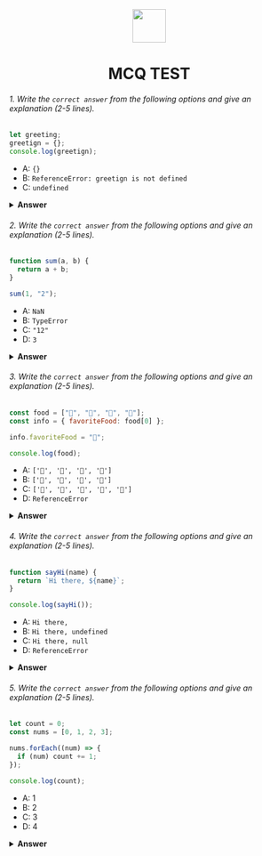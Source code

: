 <div align="center">
  <img height="60" src="https://edurev.gumlet.io/AllImages/original/ApplicationImages/CourseImages/944e5d47-8c55-4a89-91e5-22ab5f2798fc_CI.png">
  <h1>MCQ TEST</h1>
</div>

###### 1. Write the `correct answer` from the following options and give an explanation (2-5 lines).

```javascript
let greeting;
greetign = {};
console.log(greetign);
```

- A: `{}`
- B: `ReferenceError: greetign is not defined`
- C: `undefined`

<details><summary><b>Answer</b></summary>
<p>

#### Answer: B. ReferenceError: greetign is not defined

<i>Here the let variable is declared with the name "Greeting". But no variable is declared with name "greetign". Due to which console will give reference error when "greetign".</i>

</p>
</details>

###### 2. Write the `correct answer` from the following options and give an explanation (2-5 lines).

```javascript
function sum(a, b) {
  return a + b;
}

sum(1, "2");
```

- A: `NaN`
- B: `TypeError`
- C: `"12"`
- D: `3`

<details><summary><b>Answer</b></summary>
<p>

#### Answer: C. "12".

<i>Above a function is taken and a and b are taken as its parameter. That function is called with 1 and "2" arguments. Here "2" is a string type data. If you want to add a string with a number type data by using a "+" sign, it returns a string by concatenation.

So concatenation of '1' number type data with "2" string type data will return string value "12".</i>

</p>
</details>

###### 3. Write the `correct answer` from the following options and give an explanation (2-5 lines).

```javascript
const food = ["🍕", "🍫", "🥑", "🍔"];
const info = { favoriteFood: food[0] };

info.favoriteFood = "🍝";

console.log(food);
```

- A: `['🍕', '🍫', '🥑', '🍔']`
- B: `['🍝', '🍫', '🥑', '🍔']`
- C: `['🍝', '🍕', '🍫', '🥑', '🍔']`
- D: `ReferenceError`

<details><summary><b>Answer</b></summary>
<p>

#### Answer: A. ['🍕', '🍫', '🥑', '🍔']

<i>In the above, an array "food" is created with four elements. then declared an object "info" that property "favoriteFood" of the value is the first element of the array. then changed the "favorateFood" value. Later in the code, the info.favoriteFood property is reassigned to other element but this doesn't affect the original food array. So the right answer is A.</i>

</p>
</details>

###### 4. Write the `correct answer` from the following options and give an explanation (2-5 lines).

```javascript
function sayHi(name) {
  return `Hi there, ${name}`;
}

console.log(sayHi());
```

- A: `Hi there,`
- B: `Hi there, undefined`
- C: `Hi there, null`
- D: `ReferenceError`

<details><summary><b>Answer</b></summary>
<p>

#### Answer: B. Hi there, undefined

<i>In the code above, the sayHi function expects a parameter name to be passed when it is called. If a parameter is given while declaring a function, arguments must be sent while calling that function. If no argument is received, the parameter returns its value undefined.

The "name" parameter returned the value undefined because no argument was passed with the call to the sayHi function.</i>

</p>
</details>

###### 5. Write the `correct answer` from the following options and give an explanation (2-5 lines).

```javascript
let count = 0;
const nums = [0, 1, 2, 3];

nums.forEach((num) => {
  if (num) count += 1;
});

console.log(count);
```

- A: 1
- B: 2
- C: 3
- D: 4

<details><summary><b>Answer</b></summary>
<p>

#### Answer: C. 3

<i>The right answer is 3. because the forEach method is used to iterate through the nums array. In forEach callback function provide condition "num" to the Truthy. Array "nums" have 3 truthy value 1,2 and 3. the condition of that when array element is truthy count value increase by 1. In this way, the value of the count will increase one by one and will be three</i>

</p>
</details>
